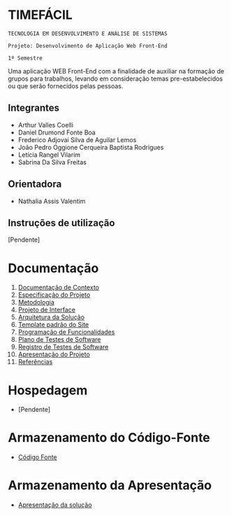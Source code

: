 # TIMEFÁCIL

`TECNOLOGIA EM DESENVOLVIMENTO E ANÁLISE DE SISTEMAS`

`Projeto: Desenvolvimento de Aplicação Web Front-End`

`1º Semestre`

Uma aplicação WEB Front-End com a finalidade de auxiliar na formação de grupos para trabalhos, levando em consideração temas pre-estabelecidos ou que serão fornecidos pelas pessoas.

## Integrantes

- Arthur Valles Coelli
- Daniel Drumond Fonte Boa
- Frederico Adjovai Silva de Aguilar Lemos
- João Pedro Oggione Cerqueira Baptista Rodrigues
- Letícia Rangel Vilarim
- Sabrina Da Silva Freitas

## Orientadora

- Nathalia Assis Valentim

## Instruções de utilização

[Pendente]

# Documentação

<ol>
<li><a href="docs/01-Documentação de Contexto.md"> Documentação de Contexto</a></li>
<li><a href="docs/02-Especificação do Projeto.md"> Especificação do Projeto</a></li>
<li><a href="docs/03-Metodologia.md"> Metodologia</a></li>
<li><a href="docs/04-Projeto de Interface.md"> Projeto de Interface</a></li>
<li><a href="docs/05-Arquitetura da Solução.md"> Arquitetura da Solução</a></li>
<li><a href="docs/06-Template padrão do Site.md"> Template padrão do Site</a></li>
<li><a href="docs/07-Programação de Funcionalidades.md"> Programação de Funcionalidades</a></li>
<li><a href="docs/08-Plano de Testes de Software.md"> Plano de Testes de Software</a></li>
<li><a href="docs/09-Registro de Testes de Software.md"> Registro de Testes de Software</a></li>
<li><a href="docs/10-Apresentação do Projeto.md"> Apresentação do Projeto</a></li>
<li><a href="docs/11-Referências.md"> Referências</a></li>
</ol>

# Hospedagem

- [Pendente]

# Armazenamento do Código-Fonte

- <a href="src/README.md">Código Fonte</a>

# Armazenamento da Apresentação

- <a href="presentation/README.md">Apresentação da solução</a>
